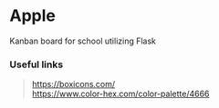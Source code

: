 # Apple
Kanban board for school utilizing Flask


### Useful links
> https://boxicons.com/  
> https://www.color-hex.com/color-palette/4666  

